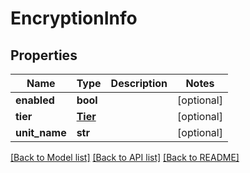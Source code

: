 # EncryptionInfo

## Properties
Name | Type | Description | Notes
------------ | ------------- | ------------- | -------------
**enabled** | **bool** |  | [optional] 
**tier** | [**Tier**](Tier.md) |  | [optional] 
**unit_name** | **str** |  | [optional] 

[[Back to Model list]](../README.md#documentation-for-models) [[Back to API list]](../README.md#documentation-for-api-endpoints) [[Back to README]](../README.md)


